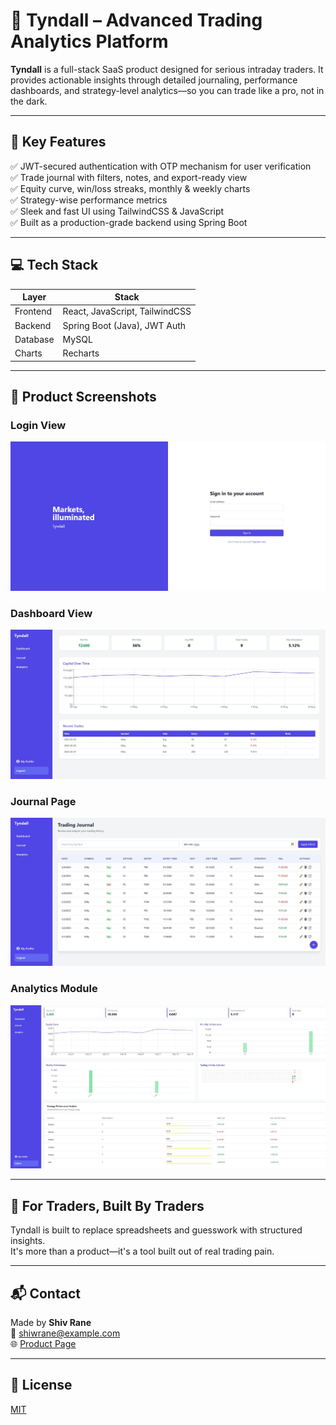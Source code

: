 
# 🚀 Tyndall – Advanced Trading Analytics Platform

**Tyndall** is a full-stack SaaS product designed for serious intraday traders. It provides actionable insights through detailed journaling, performance dashboards, and strategy-level analytics—so you can trade like a pro, not in the dark.

---

## 🧩 Key Features

✅ JWT-secured authentication with OTP mechanism for user verification  
✅ Trade journal with filters, notes, and export-ready view  
✅ Equity curve, win/loss streaks, monthly & weekly charts  
✅ Strategy-wise performance metrics  
✅ Sleek and fast UI using TailwindCSS & JavaScript  
✅ Built as a production-grade backend using Spring Boot

---

## 💻 Tech Stack

| Layer        | Stack                              |
| ------------ | ---------------------------------- |
| Frontend     | React, JavaScript, TailwindCSS     |
| Backend      | Spring Boot (Java), JWT Auth       |
| Database     | MySQL                              |
| Charts       | Recharts                           |

---

## 📸 Product Screenshots

### Login View
![Login Page](assets/login-page.JPG)

### Dashboard View
![Dashboard](assets/dashboard.JPG)

### Journal Page
![Journal](assets/journal-page.JPG)

### Analytics Module
![Analytics](assets/analytics-page.JPG)


---

## 🤝 For Traders, Built By Traders

Tyndall is built to replace spreadsheets and guesswork with structured insights.  
It's more than a product—it's a tool built out of real trading pain.

---

## 📬 Contact

Made by **Shiv Rane**  
📧 shiwrane@example.com  
🌐 [Product Page](https://trading-saas-six.vercel.app/)

---

## 📄 License

[MIT](LICENSE)
